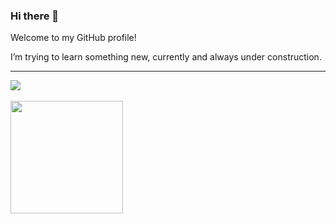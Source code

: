 ### Hi there 👋
Welcome to my GitHub profile! 

<p>I’m trying to learn something new, currently and always under construction. </p>

<hr>

<div>
<a href="https://www.linkedin.com/in/tmiazaki" target="_blank"><img loading="lazy" src="https://img.shields.io/badge/-LinkedIn-%230077B5?style=for-the-badge&logo=linkedin&logoColor=white" target="_blank"></a>   
</div>

<br>

<div>
<a href="https://github.com/tmiazaki">
<!-- <img loading="lazy" height="180em" src="https://github-readme-stats.vercel.app/api/top-langs/?username=tmiazaki&layout=compact&langs_count=7&theme=dracula"/> -->
<img loading="lazy" height="180em" src="https://github-readme-stats.vercel.app/api?username=tmiazaki&show_icons=true&theme=dracula&include_all_commits=true&count_private=true"/>
</div>

<br>
  
<!--
**tmiazaki/tmiazaki** is a ✨ _special_ ✨ repository because its `README.md` (this file) appears on your GitHub profile.

Here are some ideas to get you started:

- 🔭 I’m currently working on ...
- 🌱 I’m currently learning ...
- 👯 I’m looking to collaborate on ...
- 🤔 I’m looking for help with ...
- 💬 Ask me about ...
- 📫 How to reach me: ...
- 😄 Pronouns: ...
- ⚡ Fun fact: ...
-->
